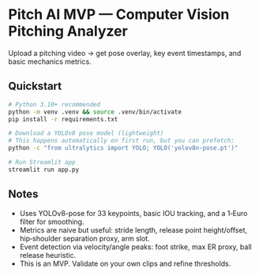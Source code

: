 
# Pitch AI MVP — Computer Vision Pitching Analyzer

Upload a pitching video → get pose overlay, key event timestamps, and basic mechanics metrics.

## Quickstart
```bash
# Python 3.10+ recommended
python -m venv .venv && source .venv/bin/activate
pip install -r requirements.txt

# Download a YOLOv8 pose model (lightweight)
# This happens automatically on first run, but you can prefetch:
python -c "from ultralytics import YOLO; YOLO('yolov8n-pose.pt')"

# Run Streamlit app
streamlit run app.py
```
## Notes
- Uses YOLOv8-pose for 33 keypoints, basic IOU tracking, and a 1‑Euro filter for smoothing.
- Metrics are naive but useful: stride length, release point height/offset, hip‑shoulder separation proxy, arm slot.
- Event detection via velocity/angle peaks: foot strike, max ER proxy, ball release heuristic.
- This is an MVP. Validate on your own clips and refine thresholds.
